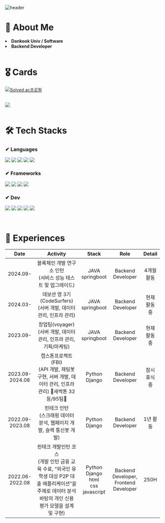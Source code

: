 ![header](https://capsule-render.vercel.app/api?type=waving&color=gradient&height=250&section=header&text=Welcome%20to%20Jordy's%20dev%20space&fontSize=40) 
 <br/>
 
# 🐰 About Me
<li> <b>Dankook Univ / Software</b> </li>
<li> <b>Backend Developer</b> </li>
  
<br>

# 🎖️ Cards  

[![Solved.ac프로필](http://mazassumnida.wtf/api/v2/generate_badge?boj=whwkahd3)](https://solved.ac/whwkahd3)

<br>

<div align="left">
<img src="https://github-readme-stats.vercel.app/api?username=cho-ja-young&show_icons=true&theme=transparent">
</div>

<br>

# 🛠 Tech Stacks
### ✔ Languages
<p>
  <img src="https://img.shields.io/badge/Python-3776AB?style=flat&logo=Python&logoColor=white">
  <img src="https://img.shields.io/badge/java-007396?style=for-the-badge&logo=OpenJDK&logoColor=white">
  <img src="https://img.shields.io/badge/JavaScript-F7DF1E?style=flat&logo=javascript&logoColor=black">
  <img src="https://img.shields.io/badge/html5-E34F26?style=flat&logo=html5&logoColor=white">
  <img src="https://img.shields.io/badge/css-1572B6?style=flat&logo=css3&logoColor=white"> 
</p>

### ✔ Frameworks
<p>  
<img src="https://img.shields.io/badge/django-092E20?style=flat&logo=django&logoColor=white">
<img src="https://img.shields.io/badge/Flask-000000?style=flat&logo=flask&logoColor=white">
<img src="https://img.shields.io/badge/springboot-6DB33F?style=for-the-badge&logo=springboot&logoColor=white">
<img src="https://img.shields.io/badge/bootstrap-7952B3?style=flat&logo=bootstrap&logoColor=white">
</p>

### ✔ Dev
<p>
<img src="https://img.shields.io/badge/docker-2496ED?style=flat&logo=docker&logoColor=white">
<img src="https://img.shields.io/badge/Linux-FCC624?style=flat&logo=linux&logoColor=black">
<img src="https://img.shields.io/badge/MySQL-4479A1?style=flat&logo=MySQL&logoColor=white">
<img src="https://img.shields.io/badge/gunicorn-%298729?style=flat&logo=gunicorn&logoColor=white">
<img src="https://img.shields.io/badge/NGINX-009639?style=flat&logo=NGINX&logoColor=white">
</p>

<br>

# 🌱 Experiences
|Date|Activity|Stack|Role|Detail|
|:--:|:--:|:--:|:--:|:--:|
|2024.09-        |블록체인 개발 연구소 인턴<br>(서비스 성능 테스트 및 업그레이드)|JAVA<br>springboot|Backend Developer|4개월 활동|
|2024.03-        |데보션 영 3기(CodeSurfers)<br>(서버 개발, 데이터 관리, 인프라 관리)|JAVA<br>springboot|Backend Developer|현재 활동 중|
|2023.09-        |창업팀(voyager)<br>(서버 개발, 데이터 관리, 인프라 관리, 기획/마케팅)|JAVA<br>springboot|Backend Developer|현재 활동 중|
|2023.09-2024.08 |캡스톤프로젝트(FBI)<br>(API 개발, 채팅봇 구현, 서버 개발, 데이터 관리, 인프라 관리) 🌱새싹톤 32등/95팀🌱|Python<br>Django|Backend Developer|잠시 휴식 중|
|2022.09-2023.08 |핀테크 인턴<br>(스크래핑 데이터 분석, 웹페이지 개발, 슬랙 통신봇 개발)|Python<br>Django|Backend Developer|1년 활동|
|2022.06-2022.08 |핀테크 개발인턴 코스<br>(개발 인턴 금융 교육 수료, “외국인 유학생 대상 P2P 대출 애플리케이션”을 주제로 데이터 분석 바탕의 개인 신용 평가 모델을 설계 및 구현)|Python<br>Django<br>html<br>css<br>javascript|Backend Developer, Frontend Developer|250H|
